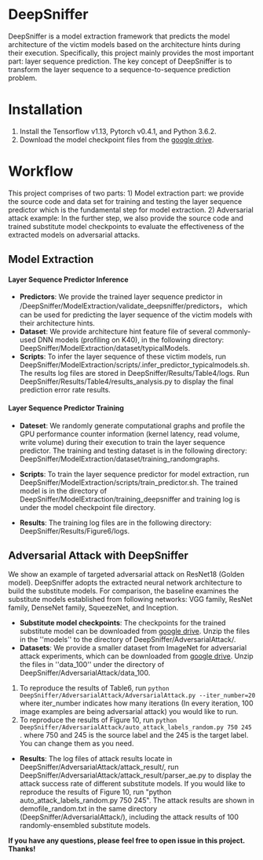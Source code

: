 # DeepSniffer
DeepSniffer is a model extraction framework that predicts the model architecture of the victim models based on the architecture hints during their execution. Specifically, this project mainly provides the most important part: layer sequence prediction. The key concept of DeepSniffer is to transform the layer sequence to a sequence-to-sequence prediction problem.
# Installation
1) Install the Tensorflow v1.13, Pytorch v0.4.1, and Python 3.6.2.
2) Download the model checkpoint files from the [google drive](https://drive.google.com/drive/folders/1JrTkT9C0klWFMK4x-KSMqvvPJ7k3TL6U?usp=sharing).
# Workflow
This project comprises of two parts: 1) Model extraction part: we provide the source code and data set for training and testing the layer sequence predictor which is the fundamental step for model extraction. 
2) Adversarial attack example: In the further step, we also provide the source code and trained substitute model checkpoints to evaluate the effectiveness of the extracted models on adversarial attacks. 
## Model Extraction
#### Layer Sequence Predictor Inference 
* **Predictors**: We provide the trained layer sequence predictor in /DeepSniffer/ModelExtraction/validate_deepsniffer/predictors， which can be used for predicting the layer sequence of the victim models with their architecture hints. 
* **Dataset**: We provide architecture hint feature file of several commonly-used DNN models (profiling on K40), in the following directory: DeepSniffer/ModelExtraction/dataset/typicalModels.
* **Scripts**: To infer the layer sequence of these victim models, run 
DeepSniffer/ModelExtraction/scripts/.infer_predictor_typicalmodels.sh. The results log files are stored in DeepSniffer/Results/Table4/logs. Run DeepSniffer/Results/Table4/results_analysis.py to display the final prediction error rate results.

#### Layer Sequence Predictor Training
* **Dateset**: We randomly generate computational graphs and profile the GPU performance counter information (kernel latency, read volume, write volume) during their execution to train the layer sequence predictor. The training and testing dataset is in the following directory: DeepSniffer/ModelExtraction/dataset/training_randomgraphs.

* **Scripts**: To train the layer sequence predictor for model extraction, run DeepSniffer/ModelExtraction/scripts/train_predictor.sh. The trained model is in the directory of DeepSniffer/ModelExtraction/training_deepsniffer and training log is under the model checkpoint file directory.

* **Results**: The training log files are in the following directory: DeepSniffer/Results/Figure6/logs.

## Adversarial Attack with DeepSniffer
We show an example of targeted adversarial attack on ResNet18 (Golden model). DeepSniffer adopts the extracted neural network architecture to build the substitute models. For comparison, the baseline examines the substitute models established from following networks: VGG family, ResNet family, DenseNet family, SqueezeNet, and Inception.

* **Substitute model checkpoints**: The checkpoints for the trained substitute model can be downloaded from [google drive](https://drive.google.com/drive/folders/1JrTkT9C0klWFMK4x-KSMqvvPJ7k3TL6U?usp=sharing). Unzip the files in the ''models'' to the directory of  DeepSniffer/AdversarialAttack/. 
* **Datasets**: We provide a smaller dataset from ImageNet for adversarial attack experiments, which can be downloaded from [google drive](https://drive.google.com/drive/folders/1JrTkT9C0klWFMK4x-KSMqvvPJ7k3TL6U?usp=sharing). Unzip the files in ''data_100'' under the directory of DeepSniffer/AdversarialAttack/data_100. 
1) To reproduce the results of Table6, run ```python DeepSniffer/AdversarialAttack/AdversarialAttack.py --iter_number=20 ```
    where iter_number indicates how many iterations (In every iteration, 100 image examples are being adversarial attack) you would like to run.
2) To reproduce the results of Figure 10, run 
    ```python DeepSniffer/AdversarialAttack/auto_attack_labels_random.py 750 245 ```. 
    where 750 and 245 is the source label and the 245 is the target label. You can change them as you need.

* **Results**: The log files of attack results locate in DeepSniffer/AdversarialAttack/attack_result/, run DeepSniffer/AdversarialAttack/attack_result/parser_ae.py to display the attack success rate of different substitute models.
If you would like to reproduce the results of Figure 10, run "python auto_attack_labels_random.py 750 245". The attack results are shown in demofile_random.txt in the same directory (DeepSniffer/AdversarialAttack/), including the attack results of 100 randomly-ensembled substitute models.


**If you have any questions, please feel free to open issue in this project. Thanks!**


